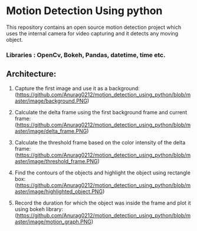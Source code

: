 # Motion Detection Using python

This repository contains an open source motion detection project which uses the internal camera for video capturing
and it detects any moving object.

### Libraries : OpenCv, Bokeh, Pandas, datetime, time etc.

## Architecture:
1. Capture the first image and use it as a background:
   (https://github.com/Anurag0212/motion_detection_using_python/blob/master/image/background.PNG)

2. Calculate the delta frame using the first background frame and current frame:
   (https://github.com/Anurag0212/motion_detection_using_python/blob/master/image/delta_frame.PNG)

3. Calculate the threshold frame based on the color intensity of the delta frame:
  (https://github.com/Anurag0212/motion_detection_using_python/blob/master/image/threshold_frame.PNG)
  
4. Find the contours of the objects and highlight the object using rectangle box:
  (https://github.com/Anurag0212/motion_detection_using_python/blob/master/image/highlighted_object.PNG)
  
5. Record the duration for which the object was inside the frame and plot it using bokeh library:
  (https://github.com/Anurag0212/motion_detection_using_python/blob/master/image/motion_graph.PNG)
  
